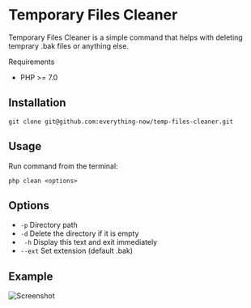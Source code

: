 # Temporary Files Cleaner
Temporary Files Cleaner is a simple command that helps with deleting temprary .bak files or anything else.

Requirements

 * PHP >= 7.0

## Installation

 ```git clone git@github.com:everything-now/temp-files-cleaner.git```

## Usage
Run command from the terminal:

 ```php clean <options>```

## Options

*   `-p`        Directory path
*   `-d`        Delete the directory if it is empty
*   ` -h`       Display this text and exit immediately
*   `--ext`     Set extension (default .bak)

## Example

![Screenshot](screenshot.png)


